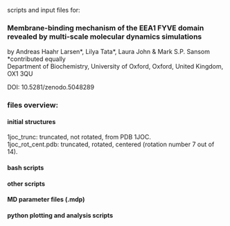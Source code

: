 scripts and input files for:
### Membrane-binding mechanism of the EEA1 FYVE domain revealed by multi-scale molecular dynamics simulations    

by Andreas Haahr Larsen*, Lilya Tata*, Laura John & Mark S.P. Sansom    
*contributed equally    
Department of Biochemistry, University of Oxford, Oxford, United Kingdom, OX1 3QU    

DOI: 10.5281/zenodo.5048289    

### files overview:    

#### initial structures    
1joc_trunc: truncated, not rotated, from PDB 1JOC.   
1joc_rot_cent.pdb: truncated, rotated, centered (rotation number 7 out of 14).  

#### bash scripts   

#### other scripts    


#### MD parameter files (.mdp)    


#### python plotting and analysis scripts    


